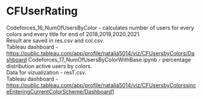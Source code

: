 # CFUserRating
Codeforces_16_NumOfUsersByColor - calculates number of users for every colors and every title for end of 2018,2019,2020,2021.  
Result are saved in res.csv and col.csv.  
Tableau dashboard - https://public.tableau.com/app/profile/natalia5014/viz/CFUsersbyColors/Dashboard
Codeforces_17_NumOfUsersByColorWithBase.ipynb - percentage distribution active users by colors.  
Data for vizualization - resT.csv.  
Tableau dashboard -https://public.tableau.com/app/profile/natalia5014/viz/CFUsersbyColorssinceEnteringCurrentColorScheme/Dashboard1  
